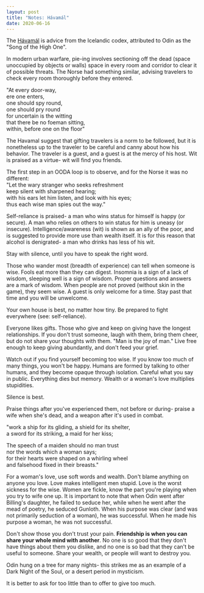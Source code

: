 ```yaml
---
layout: post
title: "Notes: Hávamál"
date: 2020-06-16
---
```


The [Hávamál](https://www.pitt.edu/~dash/havamal.html) is advice from the Icelandic codex, attributed to Odin as the "Song of the High One". 

In modern urban warfare, pie-ing involves sectioning off the dead (space unoccupied by objects or walls) space in every room and corridor to clear it of possible threats. The Norse had something similar, advising travelers to check every room thoroughly before they entered.

"At every door-way,  
ere one enters,  
one should spy round,  
one should pry round  
for uncertain is the witting  
that there be no foeman sitting,  
within, before one on the floor"

The Havamal suggest that gifting travelers is a norm to be followed, but it is nonetheless up to the traveler to be careful and canny about how his behavior. The traveler is a guest, and a guest is at the mercy of his host. Wit is praised as a virtue- wit will find you friends.  

The first step in an OODA loop is to observe, and for the Norse it was no different:  
"Let the wary stranger who seeks refreshment  
keep silent with sharpened hearing;  
with his ears let him listen, and look with his eyes;  
thus each wise man spies out the way."  

Self-reliance is praised- a man who wins status for himself is happy (or secure). A man who relies on others to win status for him is uneasy (or insecure). Intelligence/awareness (wit) is shown as an ally of the poor, and is suggested to provide more use than wealth itself. It is for this reason that alcohol is denigrated- a man who drinks has less of his wit.  

Stay with silence, until you have to speak the right word.  

Those who wander most (breadth of experience) can tell when someone is wise. Fools eat more than they can digest. Insomnia is a sign of a lack of wisdom, sleeping well is a sign of wisdom. Proper questions and answers are a mark of wisdom. When people are not proved (without skin in the game), they seem wise. A guest is only welcome for a time. Stay past that time and you will be unwelcome.  

Your own house is best, no matter how tiny. Be prepared to fight everywhere (see: self-reliance).  

Everyone likes gifts. Those who give and keep on giving have the longest relationships. If you don't trust someone, laugh with them, bring them cheer, but do not share your thoughts with them. "Man is the joy of man." Live free enough to keep giving abundantly, and don't feed your grief.  

Watch out if you find yourself becoming too wise. If you know too much of many things, you won't be happy. Humans are formed by talking to other humans, and they become opaque through isolation. Careful what you say in public. Everything dies but memory. Wealth or a woman's love multiplies stupidities.  

Silence is best.  

Praise things after you've experienced them, not before or during- praise a wife when she's dead, and a weapon after it's used in combat.  

"work a ship for its gliding, a shield for its shelter,  
a sword for its striking, a maid for her kiss;   

The speech of a maiden should no man trust  
nor the words which a woman says;  
for their hearts were shaped on a whirling wheel  
and falsehood fixed in their breasts."  

For a woman's love, use soft words and wealth. Don't blame anything on anyone you love. Love makes intelligent men stupid. Love is the worst sickness for the wise. Women are fickle, know the part you're playing when you try to wife one up. It is important to note that when Odin went after Billing's daughter, he failed to seduce her, while when he went after the mead of poetry, he seduced Gunloth. When his purpose was clear (and was not primarily seduction of a woman), he was successful. When he made his purpose a woman, he was not successful.


Don't show those you don't trust your pain. __Friendship is when you can share your whole mind with another__. No one is so good that they don't have things about them you dislike, and no one is so bad that they can't be useful to someone. Share your wealth, or people will want to destroy you.  

Odin hung on a tree for many nights- this strikes me as an example of a Dark Night of the Soul, or a desert period in mysticism.  

It is better to ask for too little than to offer to give too much.  




